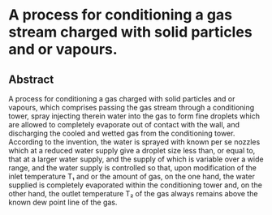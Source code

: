 # A process for conditioning a gas stream charged with solid particles and or vapours.

## Abstract
A process for conditioning a gas charged with solid particles and or vapours, which comprises passing the gas stream through a conditioning tower, spray injecting therein water into the gas to form fine droplets which are allowed to completely evaporate out of contact with the wall, and discharging the cooled and wetted gas from the conditioning tower. According to the invention, the water is sprayed with known per se nozzles which at a reduced water supply give a droplet size less than, or equal to, that at a larger water supply, and the supply of which is variable over a wide range, and the water supply is controlled so that, upon modification of the inlet temperature T₁ and or the amount of gas, on the one hand, the water supplied is completely evaporated within the conditioning tower and, on the other hand, the outlet temperature T₂ of the gas always remains above the known dew point line of the gas.